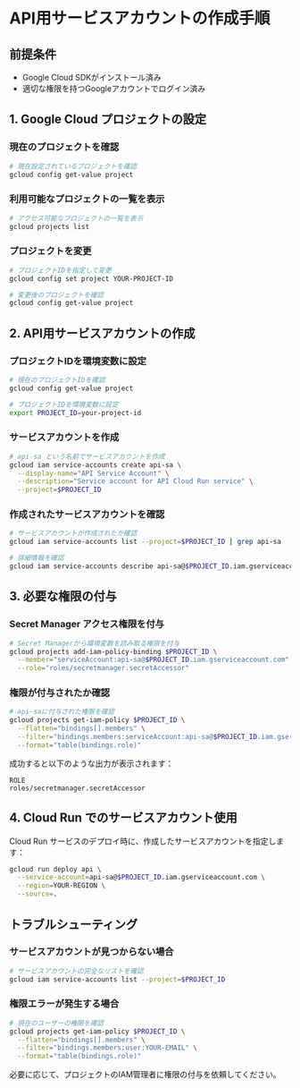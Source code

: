 # API用サービスアカウントの作成手順

## 前提条件
- Google Cloud SDKがインストール済み
- 適切な権限を持つGoogleアカウントでログイン済み

## 1. Google Cloud プロジェクトの設定

### 現在のプロジェクトを確認

```bash
# 現在設定されているプロジェクトを確認
gcloud config get-value project
```

### 利用可能なプロジェクトの一覧を表示

```bash
# アクセス可能なプロジェクトの一覧を表示
gcloud projects list
```

### プロジェクトを変更

```bash
# プロジェクトIDを指定して変更
gcloud config set project YOUR-PROJECT-ID

# 変更後のプロジェクトを確認
gcloud config get-value project
```

## 2. API用サービスアカウントの作成

### プロジェクトIDを環境変数に設定

```bash
# 現在のプロジェクトIDを確認
gcloud config get-value project

# プロジェクトIDを環境変数に設定
export PROJECT_ID=your-project-id
```

### サービスアカウントを作成

```bash
# api-sa という名前でサービスアカウントを作成
gcloud iam service-accounts create api-sa \
  --display-name="API Service Account" \
  --description="Service account for API Cloud Run service" \
  --project=$PROJECT_ID
```

### 作成されたサービスアカウントを確認

```bash
# サービスアカウントが作成されたか確認
gcloud iam service-accounts list --project=$PROJECT_ID | grep api-sa

# 詳細情報を確認
gcloud iam service-accounts describe api-sa@$PROJECT_ID.iam.gserviceaccount.com
```

## 3. 必要な権限の付与

### Secret Manager アクセス権限を付与

```bash
# Secret Managerから環境変数を読み取る権限を付与
gcloud projects add-iam-policy-binding $PROJECT_ID \
  --member="serviceAccount:api-sa@$PROJECT_ID.iam.gserviceaccount.com" \
  --role="roles/secretmanager.secretAccessor"
```

### 権限が付与されたか確認

```bash
# api-saに付与された権限を確認
gcloud projects get-iam-policy $PROJECT_ID \
  --flatten="bindings[].members" \
  --filter="bindings.members:serviceAccount:api-sa@$PROJECT_ID.iam.gserviceaccount.com" \
  --format="table(bindings.role)"
```

成功すると以下のような出力が表示されます：

```
ROLE
roles/secretmanager.secretAccessor
```

## 4. Cloud Run でのサービスアカウント使用

Cloud Run サービスのデプロイ時に、作成したサービスアカウントを指定します：

```bash
gcloud run deploy api \
  --service-account=api-sa@$PROJECT_ID.iam.gserviceaccount.com \
  --region=YOUR-REGION \
  --source=.
```

## トラブルシューティング

### サービスアカウントが見つからない場合

```bash
# サービスアカウントの完全なリストを確認
gcloud iam service-accounts list --project=$PROJECT_ID
```

### 権限エラーが発生する場合

```bash
# 現在のユーザーの権限を確認
gcloud projects get-iam-policy $PROJECT_ID \
  --flatten="bindings[].members" \
  --filter="bindings.members:user:YOUR-EMAIL" \
  --format="table(bindings.role)"
```

必要に応じて、プロジェクトのIAM管理者に権限の付与を依頼してください。